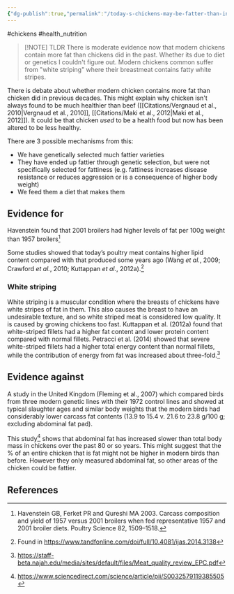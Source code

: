 ```yaml
---
{"dg-publish":true,"permalink":"/today-s-chickens-may-be-fatter-than-in-previous-generations/","created":"2025-10-23T17:42:47.166+01:00","updated":"2025-10-26T00:57:31.895+01:00"}
---
```


#chickens #health_nutrition

> [!NOTE] TLDR
> There is moderate evidence now that modern chickens contain more fat than chickens did in the past. Whether its due to diet or genetics I couldn't figure out. Modern chickens common suffer from "white striping" where their breastmeat contains fatty white stripes.

There is debate about whether modern chicken contains more fat than chicken did in previous decades. This might explain why chicken isn't always found to be much healthier than beef ([[Citations/Vergnaud et al., 2010\|Vergnaud et al., 2010]], [[Citations/Maki et al., 2012\|Maki et al., 2012]]). It could be that chicken *used* to be a health food but now has been altered to be less healthy.

There are 3 possible mechanisms from this:
- We have genetically selected much fattier varieties
- They have ended up fattier through genetic selection, but were not specifically selected for fattiness (e.g. fattiness increases disease resistance or reduces aggression or is a consequence of higher body weight)
- We feed them a diet that makes them

## Evidence for
Havenstein found that 2001 broilers had higher levels of fat per 100g weight than 1957 broilers[^4]

Some studies showed that today’s poultry meat contains higher lipid content compared with that produced some years ago (Wang _et al._, 2009; Crawford _et al._, 2010; Kuttappan _et al._, 2012a).[^1]
### White striping
White striping is a muscular condition where the breasts of chickens have white stripes of fat in them. This also causes the breast to have an undesirable texture, and so white striped meat is considered low quality. It is caused by growing chickens too fast. Kuttappan et al. (2012a) found that white-striped fillets had a higher fat content and lower protein content compared with normal fillets. Petracci et al. (2014) showed that severe white-striped fillets had a higher total energy content than normal fillets, while the contribution of energy from fat was increased about three-fold.[^3]

## Evidence against
A study in the United Kingdom (Fleming et al., 2007) which compared birds from three modern genetic lines with their 1972 control lines and showed at typical slaughter ages and similar body weights that the modern birds had considerably lower carcass fat contents (13.9 to 15.4 v. 21.6 to 23.8 g/100 g; excluding abdominal fat pad). 

This study[^2] shows that abdominal fat has increased slower than total body mass in chickens over the past 80 or so years. This might suggest that the % of an entire chicken that is fat might not be higher in modern birds than before. However they only measured abdominal fat, so other areas of the chicken could be fattier.
## References
[^1]: Found in https://www.tandfonline.com/doi/full/10.4081/ijas.2014.3138
[^2]: https://www.sciencedirect.com/science/article/pii/S0032579119385505
[^3]: https://staff-beta.najah.edu/media/sites/default/files/Meat_quality_review_EPC.pdf
[^4]: Havenstein GB, Ferket PR and Qureshi MA 2003. Carcass composition and yield of 1957 versus 2001 broilers when fed representative 1957 and 2001 broiler diets. Poultry Science 82, 1509–1518.